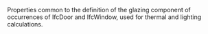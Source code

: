 Properties common to the definition of the glazing component of occurrences of IfcDoor and IfcWindow, used for thermal and lighting calculations.
